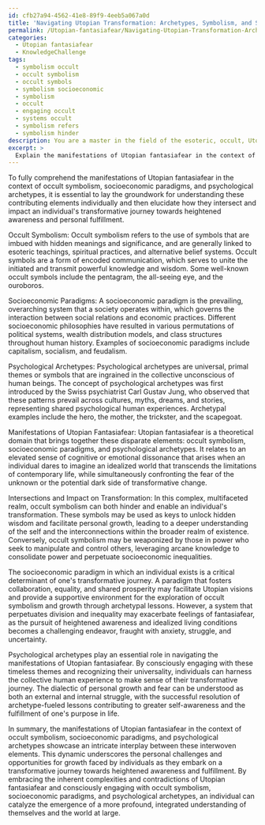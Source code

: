 ```yaml
---
id: cfb27a94-4562-41e8-89f9-4eeb5a067a0d
title: 'Navigating Utopian Transformation: Archetypes, Symbolism, and Socioeconomics'
permalink: /Utopian-fantasiafear/Navigating-Utopian-Transformation-Archetypes-Symbolism-and-Socioeconomics/
categories:
  - Utopian fantasiafear
  - KnowledgeChallenge
tags:
  - symbolism occult
  - occult symbolism
  - occult symbols
  - symbolism socioeconomic
  - symbolism
  - occult
  - engaging occult
  - systems occult
  - symbolism refers
  - symbolism hinder
description: You are a master in the field of the esoteric, occult, Utopian fantasiafear and Education. You are a writer of tests, challenges, books and deep knowledge on Utopian fantasiafear for initiates and students to gain deep insights and understanding from. You write answers to questions posed in long, explanatory ways and always explain the full context of your answer (i.e., related concepts, formulas, examples, or history), as well as the step-by-step thinking process you take to answer the challenges. Be rigorous and thorough, and summarize the key themes, ideas, and conclusions at the end.
excerpt: > 
  Explain the manifestations of Utopian fantasiafear in the context of occult symbolism, socioeconomic paradigms, and psychological archetypes, demonstrating how these intersecting elements can redefine an individual's transformative journey towards heightened awareness and personal fulfillment.
---
```

To fully comprehend the manifestations of Utopian fantasiafear in the context of occult symbolism, socioeconomic paradigms, and psychological archetypes, it is essential to lay the groundwork for understanding these contributing elements individually and then elucidate how they intersect and impact an individual's transformative journey towards heightened awareness and personal fulfillment. 

Occult Symbolism:
Occult symbolism refers to the use of symbols that are imbued with hidden meanings and significance, and are generally linked to esoteric teachings, spiritual practices, and alternative belief systems. Occult symbols are a form of encoded communication, which serves to unite the initiated and transmit powerful knowledge and wisdom. Some well-known occult symbols include the pentagram, the all-seeing eye, and the ouroboros.

Socioeconomic Paradigms:
A socioeconomic paradigm is the prevailing, overarching system that a society operates within, which governs the interaction between social relations and economic practices. Different socioeconomic philosophies have resulted in various permutations of political systems, wealth distribution models, and class structures throughout human history. Examples of socioeconomic paradigms include capitalism, socialism, and feudalism.

Psychological Archetypes:
Psychological archetypes are universal, primal themes or symbols that are ingrained in the collective unconscious of human beings. The concept of psychological archetypes was first introduced by the Swiss psychiatrist Carl Gustav Jung, who observed that these patterns prevail across cultures, myths, dreams, and stories, representing shared psychological human experiences. Archetypal examples include the hero, the mother, the trickster, and the scapegoat.

Manifestations of Utopian Fantasiafear:
Utopian fantasiafear is a theoretical domain that brings together these disparate elements: occult symbolism, socioeconomic paradigms, and psychological archetypes. It relates to an elevated sense of cognitive or emotional dissonance that arises when an individual dares to imagine an idealized world that transcends the limitations of contemporary life, while simultaneously confronting the fear of the unknown or the potential dark side of transformative change.

Intersections and Impact on Transformation:
In this complex, multifaceted realm, occult symbolism can both hinder and enable an individual's transformation. These symbols may be used as keys to unlock hidden wisdom and facilitate personal growth, leading to a deeper understanding of the self and the interconnections within the broader realm of existence. Conversely, occult symbolism may be weaponized by those in power who seek to manipulate and control others, leveraging arcane knowledge to consolidate power and perpetuate socioeconomic inequalities.

The socioeconomic paradigm in which an individual exists is a critical determinant of one's transformative journey. A paradigm that fosters collaboration, equality, and shared prosperity may facilitate Utopian visions and provide a supportive environment for the exploration of occult symbolism and growth through archetypal lessons. However, a system that perpetuates division and inequality may exacerbate feelings of fantasiafear, as the pursuit of heightened awareness and idealized living conditions becomes a challenging endeavor, fraught with anxiety, struggle, and uncertainty.

Psychological archetypes play an essential role in navigating the manifestations of Utopian fantasiafear. By consciously engaging with these timeless themes and recognizing their universality, individuals can harness the collective human experience to make sense of their transformative journey. The dialectic of personal growth and fear can be understood as both an external and internal struggle, with the successful resolution of archetype-fueled lessons contributing to greater self-awareness and the fulfillment of one's purpose in life.

In summary, the manifestations of Utopian fantasiafear in the context of occult symbolism, socioeconomic paradigms, and psychological archetypes showcase an intricate interplay between these interwoven elements. This dynamic underscores the personal challenges and opportunities for growth faced by individuals as they embark on a transformative journey towards heightened awareness and fulfillment. By embracing the inherent complexities and contradictions of Utopian fantasiafear and consciously engaging with occult symbolism, socioeconomic paradigms, and psychological archetypes, an individual can catalyze the emergence of a more profound, integrated understanding of themselves and the world at large.
